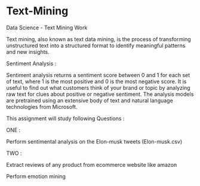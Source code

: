 # Text-Mining

Data Science -  Text Mining Work

Text mining, also known as text data mining, is the process of transforming unstructured text into a structured format to identify meaningful patterns and new insights.

Sentiment Analysis :

Sentiment analysis returns a sentiment score between 0 and 1 for each set of text, where 1 is the most positive and 0 is the most negative score. It is useful to find out what customers think of your brand or topic by analyzing raw text for clues about positive or negative sentiment. The analysis models are pretrained using an extensive body of text and natural language technologies from Microsoft.

This assignment will study following Questions :

ONE :

Perform sentimental analysis on the Elon-musk tweets (Elon-musk.csv)

TWO :

Extract reviews of any product from ecommerce website like amazon

Perform emotion mining
